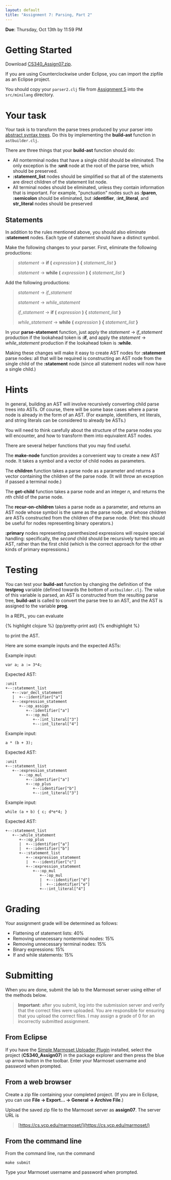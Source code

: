 ```yaml
---
layout: default
title: "Assignment 7: Parsing, Part 2"
---
```


**Due**: Thursday, Oct 13th by 11:59 PM

# Getting Started

Download [CS340\_Assign07.zip](CS340_Assign07.zip).

If you are using Counterclockwise under Eclipse, you can import the zipfile as an Eclipse project.

You should copy your `parser2.clj` file from [Assignment 5](assign05.html) into the `src/minilang` directory.

# Your task

Your task is to transform the parse trees produced by your parser into [abstract syntax trees](../lectures/lecture06.html).  Do this by implementing the **build-ast** function in `astbuilder.clj`.

There are three things that your **build-ast** function should do:

* All nonterminal nodes that have a single child should be eliminated.  The only exception is the **:unit** node at the root of the parse tree, which should be preserved.
* **:statement\_list** nodes should be simplified so that all of the statements are direct children of the statement list node.
* All terminal nodes should be eliminated, unless they contain information that is important.  For example, "punctuation" nodes such as **:lparen**, **:semicolon** should be eliminated, but **:identifier**, **:int\_literal**, and **str\_literal** nodes should be preserved

## Statements

In addition to the rules mentioned above, you should also eliminate **:statement** nodes.  Each type of statement should have a distinct symbol.

Make the following changes to your parser.  First, eliminate the following productions:

> *statement* → **if** **(** *expression* **)** **{** *statement\_list* **}**
>
> *statement* → **while** **(** *expression* **)** **{** *statement\_list* **}**

Add the following productions:

> *statement* → *if\_statement*
>
> *statement* → *while\_statement*
>
> *if\_statement* → **if** **(** *expression* **)** **{** *statement\_list* **}**
>
> *while\_statement* → **while** **(** *expression* **)** **{** *statement\_list* **}**

In your **parse-statement** function, just apply the *statement* → *if\_statement* production if the lookahead token is **:if**, and apply the *statement* → *while\_statement* production if the lookahead token is **:while**.

Making these changes will make it easy to create AST nodes for **:statement** parse nodes: all that will be required is constructing an AST node from the single child of the **:statement** node (since all statement nodes will now have a single child.)

# Hints

In general, building an AST will involve recursively converting child parse trees into ASTs.  Of course, there will be some base cases where a parse node is already in the form of an AST.  (For example, identifiers, int literals, and string literals can be considered to already be ASTs.)

You will need to think carefully about the structure of the parse nodes you will encounter, and how to transform them into equivalent AST nodes.

There are several helper functions that you may find useful.

The **make-node** function provides a convenient way to create a new AST node.  It takes a symbol and a vector of child nodes as parameters.

The **children** function takes a parse node as a parameter and returns a vector containing the children of the parse node.  (It will throw an exception if passed a terminal node.)

The **get-child** function takes a parse node and an integer *n*, and returns the *n*th child of the parse node.

The **recur-on-children** takes a parse node as a parameter, and returns an AST node whose symbol is the same as the parse node, and whose children are ASTs constructed from the children of the parse node.  (Hint: this should be useful for nodes representing binary operators.)

**:primary** nodes representing parenthesized expressions will require special handling: specifically, the *second* child should be recursively turned into an AST, rather than the first child (which is the correct approach for the other kinds of primary expressions.)

# Testing

You can test your **build-ast** function by changing the definition of the **testprog** variable (defined towards the bottom of `astbuilder.clj`.  The value of this variable is parsed, an AST is constructed from the resulting parse tree, **build-ast** is called to convert the parse tree to an AST, and the AST is assigned to the variable **prog**.

In a REPL, you can evaluate

{% highlight clojure %}
(pp/pretty-print ast)
{% endhighlight %}

to print the AST.

Here are some example inputs and the expected ASTs:

Example input:

    var a; a := 3*4;

Expected AST:

    :unit
    +--:statement_list
       +--:var_decl_statement
       |  +--:identifier["a"]
       +--:expression_statement
          +--:op_assign
             +--:identifier["a"]
             +--:op_mul
                +--:int_literal["3"]
                +--:int_literal["4"]

Example input:

    a * (b + 3);

Expected AST:

    :unit
    +--:statement_list
       +--:expression_statement
          +--:op_mul
             +--:identifier["a"]
             +--:op_plus
                +--:identifier["b"]
                +--:int_literal["3"]

Example input:

    while (a + b) { c; d*e*4; }

Expected AST:

    +--:statement_list
       +--:while_statement
          +--:op_plus
          |  +--:identifier["a"]
          |  +--:identifier["b"]
          +--:statement_list
             +--:expression_statement
             |  +--:identifier["c"]
             +--:expression_statement
                +--:op_mul
                   +--:op_mul
                   |  +--:identifier["d"]
                   |  +--:identifier["e"]
                   +--:int_literal["4"]

# Grading

Your assignment grade will be determined as follows:

* Flattening of statement lists: 40%
* Removing unnecessary nonterminal nodes: 15%
* Removing unnecessary terminal nodes: 15%
* Binary expressions: 15%
* If and while statements: 15%

# Submitting

When you are done, submit the lab to the Marmoset server using either of the methods below.

> **Important**: after you submit, log into the submission server and verify that the correct files were uploaded. You are responsible for ensuring that you upload the correct files. I may assign a grade of 0 for an incorrectly submitted assignment.

From Eclipse
------------

If you have the [Simple Marmoset Uploader Plugin](http://ycpcs.github.io/cs201-fall2014/resources/index.html) installed, select the project (**CS340\_Assign07**) in the package explorer and then press the blue up arrow button in the toolbar. Enter your Marmoset username and password when prompted.

From a web browser
------------------

Create a zip file containing your completed project.  (If you are in Eclipse, you can use **File &rarr; Export... &rarr; General &rarr; Archive File**.)

Upload the saved zip file to the Marmoset server as **assign07**. The server URL is

> [https://cs.ycp.edu/marmoset/](https://cs.ycp.edu/marmoset/)

From the command line
---------------------

From the command line, run the command

    make submit

Type your Marmoset username and password when prompted.
